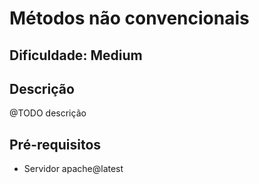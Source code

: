 # Métodos não convencionais

## Dificuldade: **Medium** 

## Descrição

@TODO descrição

## Pré-requisitos

- Servidor apache@latest

